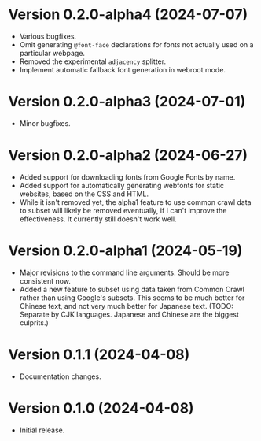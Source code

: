 # Version 0.2.0-alpha4 (2024-07-07)

* Various bugfixes.
* Omit generating `@font-face` declarations for fonts not actually used on a particular webpage.
* Removed the experimental `adjacency` splitter.
* Implement automatic fallback font generation in webroot mode.

# Version 0.2.0-alpha3 (2024-07-01)

* Minor bugfixes.

# Version 0.2.0-alpha2 (2024-06-27)

* Added support for downloading fonts from Google Fonts by name.
* Added support for automatically generating webfonts for static websites, based on the CSS and HTML.
* While it isn't removed yet, the alpha1 feature to use common crawl data to subset will likely be removed eventually, if I can't improve the effectiveness. It currently still doesn't work well.

# Version 0.2.0-alpha1 (2024-05-19)

* Major revisions to the command line arguments. Should be more consistent now.
* Added a new feature to subset using data taken from Common Crawl rather than using Google's subsets. This seems to be much better for Chinese text, and not very much better for Japanese text. (TODO: Separate by CJK languages. Japanese and Chinese are the biggest culprits.)

# Version 0.1.1 (2024-04-08)

* Documentation changes.

# Version 0.1.0 (2024-04-08)

* Initial release.
